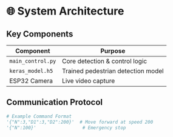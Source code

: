 # 🌐 System Architecture

## Key Components
| Component | Purpose |
|-----------|---------|
| `main_control.py` | Core detection & control logic |
| `keras_model.h5` | Trained pedestrian detection model |
| ESP32 Camera | Live video capture |

## Communication Protocol
```python
# Example Command Format
'{"N":3,"D1":3,"D2":200}'  # Move forward at speed 200
'{"N":100}'                 # Emergency stop
```
